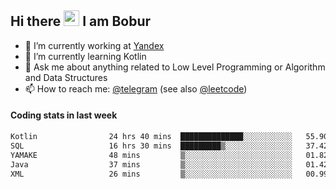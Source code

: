 ## Hi there <img src="https://media.giphy.com/media/hvRJCLFzcasrR4ia7z/giphy.gif" width="25px" height="25px"> I am Bobur

- 💼 I’m currently working at [Yandex](https://yandex.ru/)
- 🌱 I’m currently learning Kotlin
- 💬 Ask me about anything related to Low Level Programming or Algorithm and Data Structures
- 📫 How to reach me: [@telegram](https://t.me/octoant) (see also [@leetcode](https://leetcode.com/octoant/))    

#### Coding stats in last week

<!--START_SECTION:waka-->

```txt
Kotlin                24 hrs 40 mins  ██████████████░░░░░░░░░░░   55.90 %
SQL                   16 hrs 30 mins  █████████▒░░░░░░░░░░░░░░░   37.42 %
YAMAKE                48 mins         ▒░░░░░░░░░░░░░░░░░░░░░░░░   01.82 %
Java                  37 mins         ▒░░░░░░░░░░░░░░░░░░░░░░░░   01.42 %
XML                   26 mins         ▒░░░░░░░░░░░░░░░░░░░░░░░░   00.99 %
```

<!--END_SECTION:waka-->
